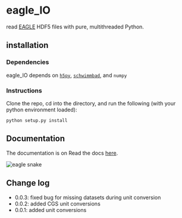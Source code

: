 # eagle_IO
read [EAGLE](http://icc.dur.ac.uk/Eagle/) HDF5 files with pure, multithreaded Python.

## installation

### Dependencies

eagle_IO depends on [`h5py`](http://docs.h5py.org/en/stable/quick.html), [`schwimmbad`](https://schwimmbad.readthedocs.io/en/latest/index.html), and `numpy`

### Instructions

Clone the repo, cd into the directory, and run the following (with your python environment loaded):

`python setup.py install`

## Documentation

The documentation is on Read the docs [here](https://eagle-io.readthedocs.io/en/latest/).

![eagle snake](https://i.pinimg.com/474x/3f/5a/c3/3f5ac3b395d7222d4658b3dff7b92a27--tattoo-eagle-tattoo-ink.jpg)


## Change log

- 0.0.3: fixed bug for missing datasets during unit conversion
- 0.0.2: added CGS unit conversions
- 0.0.1: added unit conversions
